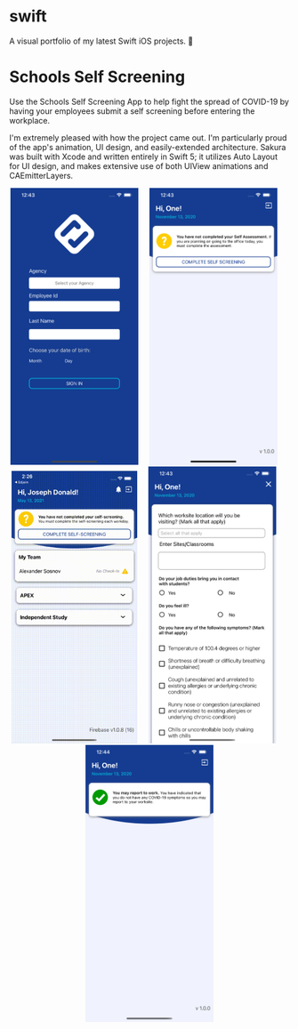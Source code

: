 # swift
A visual portfolio of my latest Swift iOS projects. 📱


# Schools Self Screenin‪g‬ 

Use the Schools Self Screening App to help fight the spread of COVID-19 by having your employees submit a self screening before entering the workplace.

I'm extremely pleased with how the project came out. I'm particularly proud of the app's animation, UI design, and easily-extended architecture. Sakura was built with Xcode and written entirely in Swift 5; it utilizes Auto Layout for UI design, and makes extensive use of both UIView animations and CAEmitterLayers.  

<p align="center">
<img src="images/SelfScreening/ss0.png" width="230"  title="Login screen">&nbsp;&nbsp;&nbsp;&nbsp;&nbsp;<img src="images/SelfScreening/ss1.png" width="230" title="Home Screen">&nbsp;&nbsp;&nbsp;&nbsp;&nbsp;<img src="images/SelfScreening/simulator.gif" width="226" title="the latest update">&nbsp;&nbsp;&nbsp;&nbsp;&nbsp;<img src="images/SelfScreening/ss2.png" width="230" title="Questions Screen">&nbsp;&nbsp;&nbsp;&nbsp;&nbsp;<img src="images/SelfScreening/ss3.png" width="230" title="Updated Home Screen">
</p>
